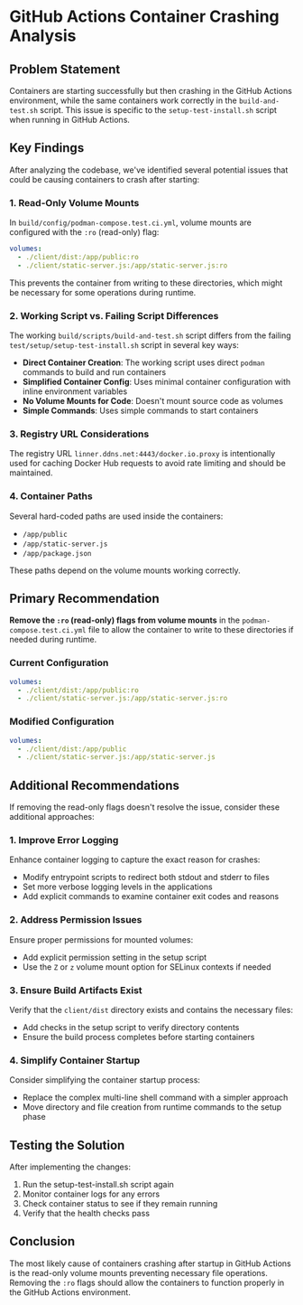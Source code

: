 # GitHub Actions Container Crashing Analysis

## Problem Statement

Containers are starting successfully but then crashing in the GitHub Actions environment, while the same containers work correctly in the `build-and-test.sh` script. This issue is specific to the `setup-test-install.sh` script when running in GitHub Actions.

## Key Findings

After analyzing the codebase, we've identified several potential issues that could be causing containers to crash after starting:

### 1. Read-Only Volume Mounts

In `build/config/podman-compose.test.ci.yml`, volume mounts are configured with the `:ro` (read-only) flag:

```yaml
volumes:
  - ./client/dist:/app/public:ro
  - ./client/static-server.js:/app/static-server.js:ro
```

This prevents the container from writing to these directories, which might be necessary for some operations during runtime.

### 2. Working Script vs. Failing Script Differences

The working `build/scripts/build-and-test.sh` script differs from the failing `test/setup/setup-test-install.sh` script in several key ways:

- **Direct Container Creation**: The working script uses direct `podman` commands to build and run containers
- **Simplified Container Config**: Uses minimal container configuration with inline environment variables
- **No Volume Mounts for Code**: Doesn't mount source code as volumes
- **Simple Commands**: Uses simple commands to start containers

### 3. Registry URL Considerations

The registry URL `linner.ddns.net:4443/docker.io.proxy` is intentionally used for caching Docker Hub requests to avoid rate limiting and should be maintained.

### 4. Container Paths

Several hard-coded paths are used inside the containers:
- `/app/public`
- `/app/static-server.js`
- `/app/package.json`

These paths depend on the volume mounts working correctly.

## Primary Recommendation

**Remove the `:ro` (read-only) flags from volume mounts** in the `podman-compose.test.ci.yml` file to allow the container to write to these directories if needed during runtime.

### Current Configuration

```yaml
volumes:
  - ./client/dist:/app/public:ro
  - ./client/static-server.js:/app/static-server.js:ro
```

### Modified Configuration

```yaml
volumes:
  - ./client/dist:/app/public
  - ./client/static-server.js:/app/static-server.js
```

## Additional Recommendations

If removing the read-only flags doesn't resolve the issue, consider these additional approaches:

### 1. Improve Error Logging

Enhance container logging to capture the exact reason for crashes:
- Modify entrypoint scripts to redirect both stdout and stderr to files
- Set more verbose logging levels in the applications
- Add explicit commands to examine container exit codes and reasons

### 2. Address Permission Issues

Ensure proper permissions for mounted volumes:
- Add explicit permission setting in the setup script
- Use the `Z` or `z` volume mount option for SELinux contexts if needed

### 3. Ensure Build Artifacts Exist

Verify that the `client/dist` directory exists and contains the necessary files:
- Add checks in the setup script to verify directory contents
- Ensure the build process completes before starting containers

### 4. Simplify Container Startup

Consider simplifying the container startup process:
- Replace the complex multi-line shell command with a simpler approach
- Move directory and file creation from runtime commands to the setup phase

## Testing the Solution

After implementing the changes:

1. Run the setup-test-install.sh script again
2. Monitor container logs for any errors
3. Check container status to see if they remain running
4. Verify that the health checks pass

## Conclusion

The most likely cause of containers crashing after startup in GitHub Actions is the read-only volume mounts preventing necessary file operations. Removing the `:ro` flags should allow the containers to function properly in the GitHub Actions environment.